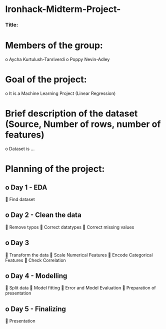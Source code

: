 # Ironhack-Midterm-Project-

### Title:
# Members of the group:
o	Aycha Kurtulush-Tanriverdi
o	Poppy Nevin-Adley
# Goal of the project:
o	It is a Machine Learning Project (Linear Regression)
# Brief description of the dataset (Source, Number of rows, number of features)
o	Dataset is ...
# Planning of the project:
## o	Day 1 - EDA
	Find dataset
## o	Day 2 - Clean the data
	Remove typos
	Correct datatypes
	Correct missing values
## o	Day 3
	Transform the data
	Scale Numerical Features
	Encode Categorical Features
	Check Correlation
## o	Day 4 - Modelling
	Split data
	Model fitting
	Error and Model Evaluation
	Preparation of presentation

## o	Day 5 - Finalizing
	Presentation
